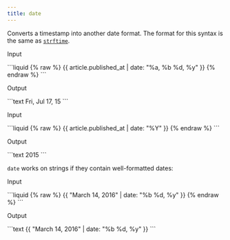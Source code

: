 ```yaml
---
title: date
---
```


Converts a timestamp into another date format. The format for this syntax is the same as [`strftime`](http://strftime.net).

<p class="code-label">Input</p>
```liquid
{% raw %}
{{ article.published_at | date: "%a, %b %d, %y" }}
{% endraw %}
```

<p class="code-label">Output</p>
```text
Fri, Jul 17, 15
```

<p class="code-label">Input</p>
```liquid
{% raw %}
{{ article.published_at | date: "%Y" }}
{% endraw %}
```

<p class="code-label">Output</p>
```text
2015
```

`date` works on strings if they contain well-formatted dates:

<p class="code-label">Input</p>
```liquid
{% raw %}
{{ "March 14, 2016" | date: "%b %d, %y" }}
{% endraw %}
```

<p class="code-label">Output</p>
```text
{{ "March 14, 2016" | date: "%b %d, %y" }}
```
